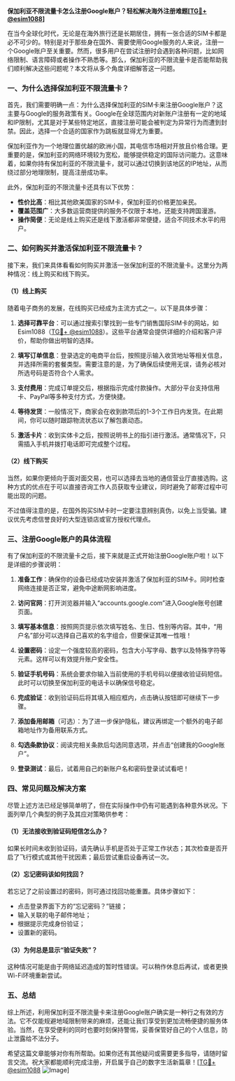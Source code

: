 **保加利亚不限流量卡怎么注册Google账户？轻松解决海外注册难题[[TG💪+ @esim1088](https://t.me/s/esim1088)]**

在当今全球化时代，无论是在海外旅行还是长期居住，拥有一张合适的SIM卡都是必不可少的。特别是对于那些身在国外、需要使用Google服务的人来说，注册一个Google账户至关重要。然而，很多用户在尝试注册时会遇到各种问题，比如网络限制、语言障碍或者操作不熟悉等。那么，保加利亚的不限流量卡是否能帮助我们顺利解决这些问题呢？本文将从多个角度详细解答这一问题。

### 一、为什么选择保加利亚不限流量卡？

首先，我们需要明确一点：为什么选择保加利亚的SIM卡来注册Google账户？这主要与Google的服务政策有关。Google在全球范围内对新账户注册有一定的地域和IP限制，尤其是对于某些特定地区，直接注册可能会被判定为异常行为而遭到封禁。因此，选择一个合适的国家作为跳板就显得尤为重要。

保加利亚作为一个地理位置优越的欧洲小国，其电信市场相对开放且价格合理。更重要的是，保加利亚的网络环境较为宽松，能够提供稳定的国际访问能力。这意味着，如果你持有保加利亚的不限流量卡，就可以通过切换到该地区的IP地址，从而绕过部分地理限制，提高注册成功率。

此外，保加利亚的不限流量卡还具有以下优势：
- **性价比高**：相比其他欧美国家的SIM卡，保加利亚的价格更加亲民。
- **覆盖范围广**：大多数运营商提供的服务不仅限于本地，还能支持跨国漫游。
- **操作简便**：无论是线上购买还是线下激活都非常便捷，适合不同技术水平的用户。

### 二、如何购买并激活保加利亚不限流量卡？

接下来，我们来具体看看如何购买并激活一张保加利亚的不限流量卡。这里分为两种情况：线上购买和线下购买。

#### （1）线上购买

随着电子商务的发展，在线购买已经成为主流方式之一。以下是具体步骤：

1. **选择可靠平台**：可以通过搜索引擎找到一些专门销售国际SIM卡的网站，如Esim1088（[TG💪+ @esim1088](https://t.me/s/esim1088)）。这些平台通常会提供详细的介绍和客户评价，帮助你做出明智的选择。
   
2. **填写订单信息**：登录选定的电商平台后，按照提示输入收货地址等相关信息，并选择所需的套餐类型。需要注意的是，为了确保后续使用无误，请务必核对所选号码是否符合个人需求。

3. **支付费用**：完成订单提交后，根据指示完成付款操作。大部分平台支持信用卡、PayPal等多种支付方式，方便快捷。

4. **等待发货**：一般情况下，商家会在收到款项后的1-3个工作日内发货。在此期间，你可以随时跟踪物流状态以了解包裹动态。

5. **激活卡片**：收到实体卡之后，按照说明书上的指引进行激活。通常情况下，只需插入手机并拨打电话即可完成整个过程。

#### （2）线下购买

当然，如果你更倾向于面对面交易，也可以选择去当地的通信营业厅直接选购。这种方式的优点在于可以直接咨询工作人员获取专业建议，同时避免了邮寄过程中可能出现的问题。

不过值得注意的是，在国外购买SIM卡时一定要注意辨别真伪，以免上当受骗。建议优先考虑信誉良好的大型连锁店或官方授权代理点。

### 三、注册Google账户的具体流程

有了保加利亚的不限流量卡之后，接下来就是正式开始注册Google账户啦！以下是详细的步骤说明：

1. **准备工作**：确保你的设备已经成功安装并激活了保加利亚的SIM卡。同时检查网络连接是否正常，避免中途断网影响进度。

2. **访问官网**：打开浏览器并输入“accounts.google.com”进入Google账号创建页面。

3. **填写基本信息**：按照网页提示依次填写姓名、生日、性别等内容。其中，“用户名”部分可以选择自己喜欢的名字组合，但要保证其唯一性哦！

4. **设置密码**：设定一个强度较高的密码，包含大小写字母、数字以及特殊字符等元素。这样可以有效提升账户安全性。

5. **验证手机号码**：系统会要求你输入当前使用的手机号码以便接收验证码短信。此时可以切换至保加利亚的电话卡以确保信号稳定。

6. **完成验证**：收到验证码后将其填入相应框内，点击确认按钮即可继续下一步骤。

7. **添加备用邮箱**（可选）：为了进一步保护隐私，建议再绑定一个额外的电子邮箱地址作为备用联系方式。

8. **勾选条款协议**：阅读完相关条款后勾选同意选项，并点击“创建我的Google账户”。

9. **登录测试**：最后，试着用自己的新账户名和密码登录试试看吧！

### 四、常见问题及解决方案

尽管上述方法已经足够简单明了，但在实际操作中仍有可能遇到各种意外状况。下面列举几个典型的例子及其应对策略供参考：

#### （1）无法接收到验证码短信怎么办？
如果长时间未收到验证码，请先确认手机是否处于正常工作状态；其次检查是否开启了飞行模式或其他干扰因素；最后尝试重启设备再试一次。

#### （2）忘记密码该如何找回？
若忘记了之前设置过的密码，则可通过找回功能重置。具体步骤如下：
   - 点击登录界面下方的“忘记密码？”链接；
   - 输入关联的电子邮件地址；
   - 根据提示完成身份验证；
   - 设置新的密码。

#### （3）为何总是显示“验证失败”？
这种情况可能是由于网络延迟造成的暂时性错误。可以稍作休息后再试，或者更换Wi-Fi环境重新尝试。

### 五、总结

综上所述，利用保加利亚不限流量卡来注册Google账户确实是一种行之有效的方法。它不仅能规避地域限制带来的麻烦，还能让我们享受到更加流畅便捷的服务体验。当然，在享受便利的同时也要时刻保持警惕，妥善保管好自己的个人信息，防止泄露给不法分子。

希望这篇文章能够对你有所帮助。如果你还有其他疑问或需要更多指导，请随时留言交流。祝大家都能顺利完成注册，开启属于自己的数字生活新篇章！[[TG💪+ @esim1088](https://t.me/s/esim1088) ![Image](https://i.postimg.cc/4NQfJmqS/Snipaste-2025-05-13-00-14-12.png)]